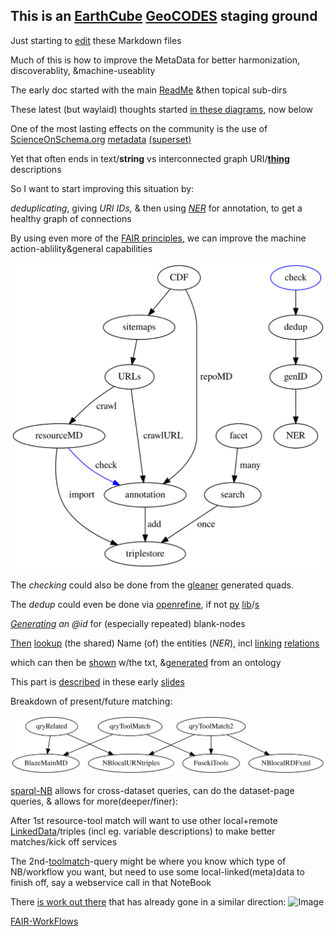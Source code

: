 ## This is an [EarthCube](https://www.earthcube.org/) [GeoCODES](https://www.earthcube.org/geocodes) staging ground

Just starting to [edit](https://github.com/MBcode/ec/edit/gh-pages/index.md) these Markdown files

Much of this is how to improve the MetaData for better harmonization, discoverablity, &machine-useablity

The early doc started with the main [ReadMe](https://github.com/MBcode/ec#readme) &then topical sub-dirs

These latest (but waylaid) thoughts started [in these diagrams](https://github.com/MBcode/ec/tree/master/crawl#readme), now below

One of the most lasting effects on the community is the use of [ScienceOnSchema.org](https://github.com/ESIPFed/science-on-schema.org/blob/master/guides/GETTING-STARTED.md) [metadata](http://isda.ncsa.uiuc.edu/~mbobak/sd/) [(superset)](https://www.w3.org/TR/vocab-dcat-3/)

Yet that often ends in text/**string** vs interconnected graph URI/**[thing](https://blog.google/products/search/introducing-knowledge-graph-things-not/)** descriptions

So I want to start improving this situation by:

_deduplicating_, giving _URI IDs,_ & then using _[NER](https://en.wikipedia.org/wiki/Named-entity_recognition)_ for annotation, to get a healthy graph of connections

By using even more of the [FAIR principles](https://www.go-fair.org/fair-principles/)[,](https://phaidra.univie.ac.at/download/o:1246343) we can improve the machine action-ablility&general capabilities

![Image](https://github.com/MBcode/ec/raw/master/crawl/etl.svg)

The *checking* could also be done from the [gleaner](https://gleaner.io/) generated quads.

The _dedup_ could even be done via [openrefine](https://guides.library.illinois.edu/openrefine/duplicates), if not [py](https://pypi.org/project/dedupe/) [lib](https://pypi.org/project/pandas-dedupe/)/[s](https://pypi.org/project/sparqldataframe/)

_[Generating](https://notes.knowledgefutures.org/pub/ic0grz58/release/3) an @id_ for (especially repeated) blank-nodes

[Then](https://github.com/MBcode/is/wiki) [lookup](https://github.com/WDscholia/scholia/blob/master/scholia/api.py) (the shared) Name (of) the entities (_NER_), 
incl [linking](https://en.wikipedia.org/wiki/Entity_linking) [relations](https://lhncbc.nlm.nih.gov/ii/tools/SemRep_SemMedDB_SKR.html) 

which can then be [shown](https://lhce-brat.nlm.nih.gov/index.xhtml#/SKR/Factuality/Reconcile_50/10048237) w/the txt, &[generated](https://lhncbc.nlm.nih.gov/ii/tools/MetaMap/Docs/CreatingTheEFODataSetForMetaMap.html) from an ontology

This part is [described](https://github.com/MBcode/is/wiki) in these early [slides](https://docs.google.com/presentation/d/1hPkhgtFMYjKwesR_WVtMeA7ACHtAtTBo/edit?usp=sharing&ouid=112141946798542182515&rtpof=true&sd=true)

Breakdown of present/future matching:

![Image](https://raw.githubusercontent.com/MBcode/ec/master/NoteBook/mLD.svg)

[sparql-NB](https://gist.github.com/MBcode/1fe85b1a87677968ea7c8804d56933d2) allows for cross-dataset queries, can do the dataset-page queries, & allows for more(deeper/finer):

After 1st resource-tool match will want to use other local+remote [LinkedData](https://patterns.dataincubator.org/book/follow-your-nose.html)/triples (incl eg. variable descriptions) to make better matches/kick off services

The 2nd-[toolmatch](https://docs.google.com/document/d/1ZIrr7Pwy2T5Ts5k7iRHfrdKhKPTPBmgTaPGnnNIdBmc/edit?usp=sharing)-query might be where you know which type of NB/workflow you want, but need to use some local-linked(meta)data to finish off, say a webservice call in that NoteBook

There [is work out there](https://twitter.com/txkuhn/status/1455449860652548097) that has already gone in a similar direction:
![Image](https://pbs.twimg.com/media/FDLL57oWEAMuhhS.jpg)

[FAIR-WorkFlows](https://fairworkflows.readthedocs.io/en/latest/)
